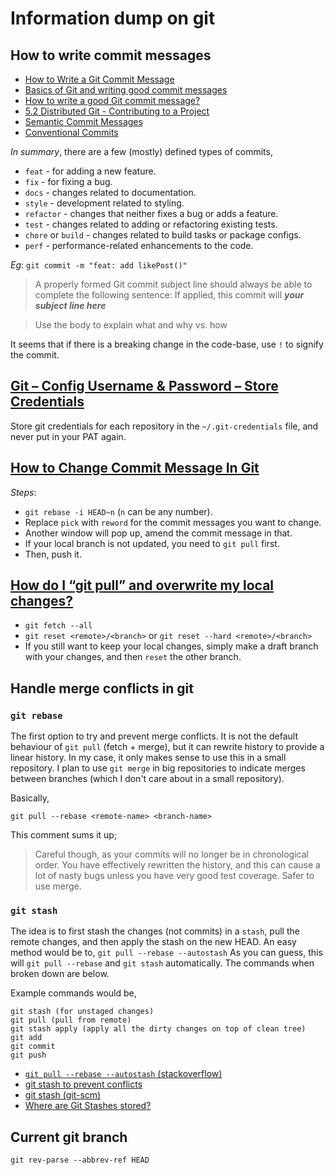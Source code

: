 # Information dump on git

## How to write commit messages

- [How to Write a Git Commit Message](https://chris.beams.io/posts/git-commit/)
- [Basics of Git and writing good commit messages](https://chaitanyacodes.hashnode.dev/basics-of-git-and-writing-good-commit-messages)
- [How to write a good Git commit message?](https://stackoverflow.com/questions/33097657/how-to-write-a-good-git-commit-message)
- [5.2 Distributed Git - Contributing to a Project](https://git-scm.com/book/en/v2/Distributed-Git-Contributing-to-a-Project)
- [Semantic Commit Messages](https://gist.github.com/joshbuchea/6f47e86d2510bce28f8e7f42ae84c716)
- [Conventional Commits](https://www.conventionalcommits.org/)

*In summary*, there are a few (mostly) defined types of commits,

- `feat` - for adding a new feature.
- `fix` - for fixing a bug.
- `docs` - changes related to documentation.
- `style` - development related to styling.
- `refactor` - changes that neither fixes a bug or adds a feature.
- `test` - changes related to adding or refactoring existing tests.
- `chore` or `build` - changes related to build tasks or package configs.
- `perf` - performance-related enhancements to the code.

*Eg*: `git commit -m "feat: add likePost()"`

> A properly formed Git commit subject line should always be able to complete the following sentence:
> If applied, this commit will ___your subject line here___

> Use the body to explain what and why vs. how

It seems that if there is a breaking change in the code-base, use `!` to signify the commit.

## [Git – Config Username & Password – Store Credentials](https://www.shellhacks.com/git-config-username-password-store-credentials)

Store git credentials for each repository in the `~/.git-credentials` file, and never put in your PAT again.

## [How to Change Commit Message In Git](https://www.w3docs.com/snippets/git/how-to-change-commit-message.html)

*Steps*:
- `git rebase -i HEAD~n` (`n` can be any number).
- Replace `pick` with `reword` for the commit messages you want to change.
- Another window will pop up, amend the commit message in that.
- If your local branch is not updated, you need to `git pull` first.
- Then, push it.

## [How do I “git pull” and overwrite my local changes?](https://koukia.ca/how-do-i-git-pull-and-overwrite-my-local-changes-4b6e3a8de955)

- `git fetch --all`
- `git reset <remote>/<branch>` or `git reset --hard <remote>/<branch>`
- If you still want to keep your local changes, simply make a draft branch with your changes, and then `reset` the other branch.

## Handle merge conflicts in git

### `git rebase`

The first option to try and prevent merge conflicts.
It is not the default behaviour of `git pull` (fetch + merge), but it can rewrite history to provide a linear history.
In my case, it only makes sense to use this in a small repository.
I plan to use `git merge` in big repositories to indicate merges between branches (which I don't care about in a small repository).

Basically,
```
git pull --rebase <remote-name> <branch-name>
```

This comment sums it up;
> Careful though, as your commits will no longer be in chronological order. You have effectively rewritten the history, and this can cause a lot of nasty bugs unless you have very good test coverage. Safer to use merge.

### `git stash`

The idea is to first stash the changes (not commits) in a `stash`, pull the remote changes, and then apply the stash on the new HEAD. An easy method would be to,
`git pull --rebase --autostash`
As you can guess, this will `git pull --rebase` and `git stash` automatically. The commands when broken down are below.

Example commands would be,
```
git stash (for unstaged changes)
git pull (pull from remote)
git stash apply (apply all the dirty changes on top of clean tree)
git add
git commit
git push
```
- [`git pull --rebase --autostash` (stackoverflow)](https://stackoverflow.com/a/68232192)
- [git stash to prevent conflicts](https://stackoverflow.com/a/33281802)
- [git stash (git-scm)](https://git-scm.com/docs/git-stash)
- [Where are Git Stashes stored?](https://stackoverflow.com/questions/40653560/where-are-git-stashes-stored)

## Current git branch

`git rev-parse --abbrev-ref HEAD`
